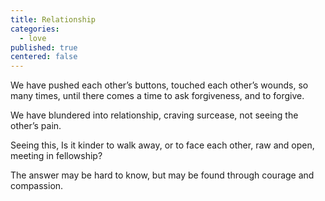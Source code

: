 ```yaml
---
title: Relationship
categories:
  - love
published: true
centered: false
---
```


We have pushed each other’s buttons,
touched each other’s wounds,
so many times,
until there comes a time
to ask forgiveness,
and to forgive.

We have blundered
into relationship,
craving surcease,
not seeing the other’s pain.

Seeing this,
Is it kinder to walk away,
or to face each other,
raw and open,
meeting in fellowship?

The answer
may be hard to know,
but may be found
through courage
and compassion.
